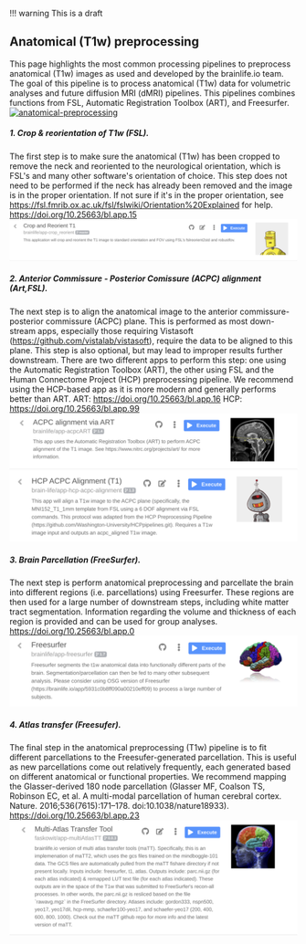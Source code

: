 !!! warning
    This is a draft

## Anatomical (T1w) preprocessing
This page highlights the most common processing pipelines to preprocess anatomical (T1w) images as used and developed by the brainlife.io team. The goal of this pipeline is to process anatomical (T1w) data for volumetric analyses and future diffusion MRI (dMRI) pipelines. This pipelines combines functions from FSL, Automatic Registration Toolbox (ART), and Freesurfer.
[![anatomical-preprocessing](/doc/img/t1w.png)](https://www.youtube.com/watch?v=vz4M7BmOkKM "Anatomical Preprocessing")

##### 1. Crop & reorientation of T1w (FSL).
The first step is to make sure the anatomical (T1w) has been cropped to remove the neck and reoriented to the neurological orientation, which is FSL's and many other software's orientation of choice. This step does not need to be performed if the neck has already been removed and the image is in the proper orientation. If not sure if it's in the proper orientation, see https://fsl.fmrib.ox.ac.uk/fsl/fslwiki/Orientation%20Explained for help.
https://doi.org/10.25663/bl.app.15
![crop-reorient](/docs/img/app.crop-reorient.bl.header.png)

##### 2. Anterior Commissure - Posterior Comissure (ACPC) alignment (Art,FSL).
The next step is to align the anatomical image to the anterior commissure-posterior commissure (ACPC) plane. This is performed as most down-stream apps, especially those requiring Vistasoft (https://github.com/vistalab/vistasoft), require the data to be aligned to this plane. This step is also optional, but may lead to improper results further downstream. There are two different apps to perform this step: one using the Automatic Registration Toolbox (ART), the other using FSL and the Human Connectome Project (HCP) preprocessing pipeline. We recommend using the HCP-based app as it is more modern and generally performs better than ART.
ART: https://doi.org/10.25663/bl.app.16
HCP: https://doi.org/10.25663/bl.app.99
![art](/docs/img/app.art.bl.header.png)
![hcp-acpc](/docs/img/app.hcp-acpc.bl.header.png)

##### 3. Brain Parcellation (FreeSurfer).
The next step is perform anatomical preprocessing and parcellate the brain into different regions (i.e. parcellations) using Freesurfer. These regions are then used for a large number of downstream steps, including white matter tract segmentation. Information regarding the volume and thickness of each region is provided and can be used for group analyses.
https://doi.org/10.25663/bl.app.0
![freesurfer](/docs/img/app.freesurfer.bl.header.png)

##### 4. Atlas transfer (Freesufer).
The final step in the anatomical preprocessing (T1w) pipeline is to fit different parcellations to the Freesufer-generated parcellation. This is useful as new parcellations come out relatively frequently, each generated based on different anatomical or functional properties. We recommend mapping the Glasser-derived 180 node parcellation (Glasser MF, Coalson TS, Robinson EC, et al. A multi-modal parcellation of human cerebral cortex. Nature. 2016;536(7615):171–178. doi:10.1038/nature18933).
https://doi.org/10.25663/bl.app.23
![matt](/docs/img/app.matt.bl.header.png)
